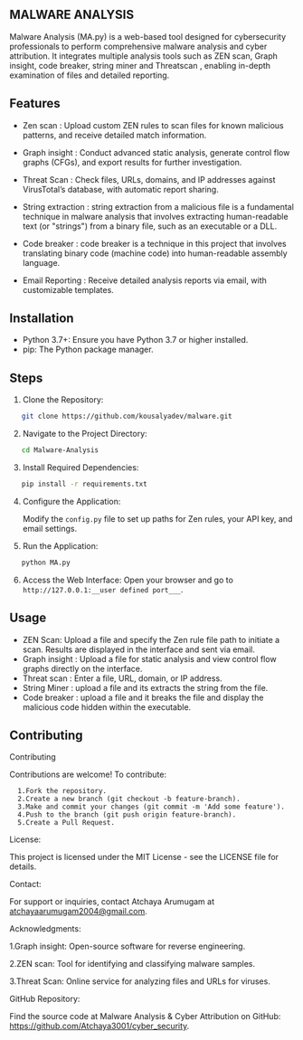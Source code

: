
## MALWARE  ANALYSIS

Malware Analysis (MA.py) is a web-based tool designed for cybersecurity professionals to perform comprehensive malware analysis and cyber attribution. It integrates multiple analysis tools such as ZEN scan, Graph insight, code breaker, string miner and Threatscan , enabling in-depth examination of files and detailed reporting.
## Features

- Zen scan : Upload custom ZEN rules to scan files for known malicious patterns, and receive detailed match information.
- Graph insight : Conduct advanced static analysis, generate control flow graphs (CFGs), and export results for further investigation.
- Threat Scan : Check files, URLs, domains, and IP addresses against VirusTotal’s database, with automatic report sharing.
-  String extraction : string extraction from a malicious file is a fundamental technique in malware analysis that involves extracting human-readable text (or "strings") from a binary file, such as an executable or a DLL. 

- Code breaker : code breaker is a technique in this project that involves translating binary code (machine code) into human-readable assembly language. 

- Email Reporting : Receive detailed analysis reports via email, with customizable templates.


## Installation
  - Python 3.7+: Ensure you have Python 3.7 or higher installed.
- pip: The Python package manager.


    
## Steps

   
  1. Clone the Repository:
   ```bash
      git clone https://github.com/kousalyadev/malware.git
   ```
  2. Navigate to the Project Directory:
   ```bash
      cd Malware-Analysis
   ```
  3. Install Required Dependencies:
   ```bash
      pip install -r requirements.txt
   ```
  4. Configure the Application:
  
        Modify the `config.py` file to set up paths for Zen rules, your API key, and email settings.

  5. Run the Application:
   ```bash
      python MA.py
   ```
  6. Access the Web Interface:
     Open your browser and go to `http://127.0.0.1:__user defined port___`.

## Usage

- ZEN Scan: Upload a file and specify the Zen rule file path to initiate a scan. Results are displayed in the interface and sent via email.
- Graph insight : Upload a file for static analysis and view control flow graphs directly on the interface.
- Threat scan : Enter a file, URL, domain, or IP address.
- String Miner : upload a file and its extracts the string from the file.
- Code breaker : upload a file and it breaks the file and display the malicious code hidden within the executable.


## Contributing

Contributing

Contributions are welcome! To contribute:

      1.Fork the repository.
      2.Create a new branch (git checkout -b feature-branch).
      3.Make and commit your changes (git commit -m 'Add some feature').
      4.Push to the branch (git push origin feature-branch).
      5.Create a Pull Request.


License:

   This project is licensed under the MIT License - see the LICENSE file for details.

Contact:

   For support or inquiries, contact Atchaya Arumugam at atchayaarumugam2004@gmail.com.

Acknowledgments:

   1.Graph insight: Open-source software for reverse engineering.

   2.ZEN scan: Tool for identifying and classifying malware samples.

   3.Threat Scan: Online service for analyzing files and URLs for viruses.


GitHub Repository:

  Find the source code at Malware Analysis & Cyber Attribution on GitHub: https://github.com/Atchaya3001/cyber_security.


